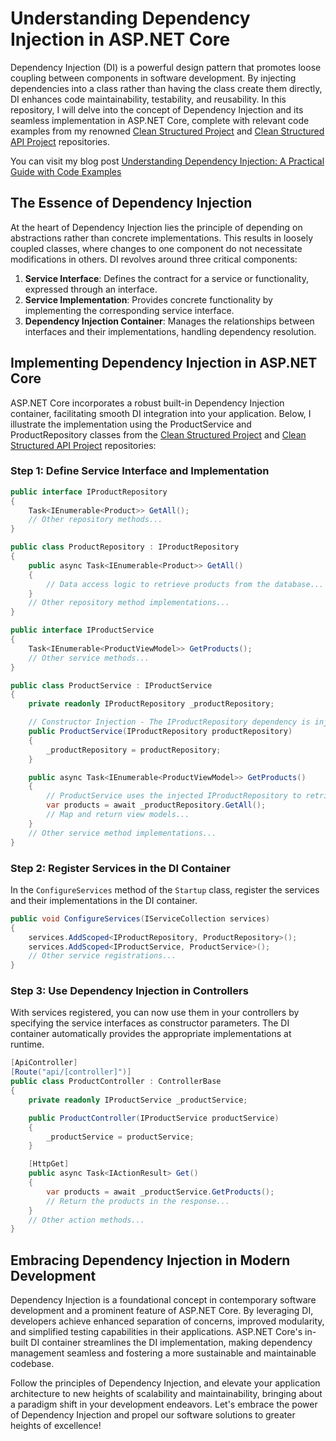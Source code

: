 # Understanding Dependency Injection in ASP.NET Core

Dependency Injection (DI) is a powerful design pattern that promotes loose coupling between components in software development. By injecting dependencies into a class rather than having the class create them directly, DI enhances code maintainability, testability, and reusability. In this repository, I will delve into the concept of Dependency Injection and its seamless implementation in ASP.NET Core, complete with relevant code examples from my renowned [Clean Structured Project](https://github.com/kawser2133/clean-structured-project) and [Clean Structured API Project](https://github.com/kawser2133/clean-structured-api-project) repositories.

You can visit my blog post [Understanding Dependency Injection: A Practical Guide with Code Examples](https://binarybytez.com/understanding-dependency-injection/)

## The Essence of Dependency Injection

At the heart of Dependency Injection lies the principle of depending on abstractions rather than concrete implementations. This results in loosely coupled classes, where changes to one component do not necessitate modifications in others. DI revolves around three critical components:

1. **Service Interface**: Defines the contract for a service or functionality, expressed through an interface.
2. **Service Implementation**: Provides concrete functionality by implementing the corresponding service interface.
3. **Dependency Injection Container**: Manages the relationships between interfaces and their implementations, handling dependency resolution.

## Implementing Dependency Injection in ASP.NET Core

ASP.NET Core incorporates a robust built-in Dependency Injection container, facilitating smooth DI integration into your application. Below, I illustrate the implementation using the ProductService and ProductRepository classes from the [Clean Structured Project](https://github.com/kawser2133/clean-structured-project) and [Clean Structured API Project](https://github.com/kawser2133/clean-structured-api-project) repositories:

### Step 1: Define Service Interface and Implementation

```csharp
public interface IProductRepository
{
    Task<IEnumerable<Product>> GetAll();
    // Other repository methods...
}

public class ProductRepository : IProductRepository
{
    public async Task<IEnumerable<Product>> GetAll()
    {
        // Data access logic to retrieve products from the database...
    }
    // Other repository method implementations...
}

public interface IProductService
{
    Task<IEnumerable<ProductViewModel>> GetProducts();
    // Other service methods...
}

public class ProductService : IProductService
{
    private readonly IProductRepository _productRepository;

    // Constructor Injection - The IProductRepository dependency is injected into ProductService.
    public ProductService(IProductRepository productRepository)
    {
        _productRepository = productRepository;
    }

    public async Task<IEnumerable<ProductViewModel>> GetProducts()
    {
        // ProductService uses the injected IProductRepository to retrieve data.
        var products = await _productRepository.GetAll();
        // Map and return view models...
    }
    // Other service method implementations...
}
```

### Step 2: Register Services in the DI Container

In the `ConfigureServices` method of the `Startup` class, register the services and their implementations in the DI container.

```csharp
public void ConfigureServices(IServiceCollection services)
{
    services.AddScoped<IProductRepository, ProductRepository>();
    services.AddScoped<IProductService, ProductService>();
    // Other service registrations...
}
```

### Step 3: Use Dependency Injection in Controllers

With services registered, you can now use them in your controllers by specifying the service interfaces as constructor parameters. The DI container automatically provides the appropriate implementations at runtime.

```csharp
[ApiController]
[Route("api/[controller]")]
public class ProductController : ControllerBase
{
    private readonly IProductService _productService;

    public ProductController(IProductService productService)
    {
        _productService = productService;
    }

    [HttpGet]
    public async Task<IActionResult> Get()
    {
        var products = await _productService.GetProducts();
        // Return the products in the response...
    }
    // Other action methods...
}
```

## Embracing Dependency Injection in Modern Development

Dependency Injection is a foundational concept in contemporary software development and a prominent feature of ASP.NET Core. By leveraging DI, developers achieve enhanced separation of concerns, improved modularity, and simplified testing capabilities in their applications. ASP.NET Core's in-built DI container streamlines the DI implementation, making dependency management seamless and fostering a more sustainable and maintainable codebase.

Follow the principles of Dependency Injection, and elevate your application architecture to new heights of scalability and maintainability, bringing about a paradigm shift in your development endeavors. Let's embrace the power of Dependency Injection and propel our software solutions to greater heights of excellence!

